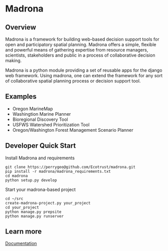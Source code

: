 # Madrona

## Overview
Madrona is a framework for building
web-based decision support tools for open and participatory spatial 
planning. Madrona offers a simple, flexible and powerful
means of gathering expertise from resource managers, scientists, stakeholders and 
public in a process of collaborative decision making.

Madrona is a python module providing a set of reusable apps for the django web framework. 
Using madrona, one can extend the framework for any
sort of collaborative spatial planning process or decision support tool. 

## Examples

* Oregon MarineMap
* Washingtion Marine Planner
* Bioregional Discovery Tool
* USFWS Watershed Prioritization Tool
* Oregon/Washington Forest Management Scenario Planner

## Developer Quick Start

Install Madrona and requirements

    git clone https://perrygeo@github.com/Ecotrust/madrona.git
    pip install -r madrona/madrona_requirements.txt
    cd madrona
    python setup.py develop

Start your madrona-based project

    cd ~/src
    create-madrona-project.py your_project
    cd your_project
    python manage.py prepsite
    python manage.py runserver

## Learn more

[Documentation](http://ecotrust.github.com/madrona/docs/)
